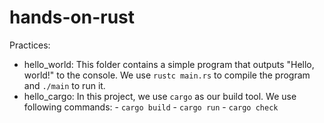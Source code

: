 # hands-on-rust

Practices:
 - hello_world:
      This folder contains a simple program that outputs "Hello, world!" to the console. We use `rustc main.rs` to compile the program and `./main` to run it.
 - hello_cargo:
     In this project, we use `cargo` as our build tool.
     We use following commands:
       - `cargo build`
       - `cargo run`
       - `cargo check`
